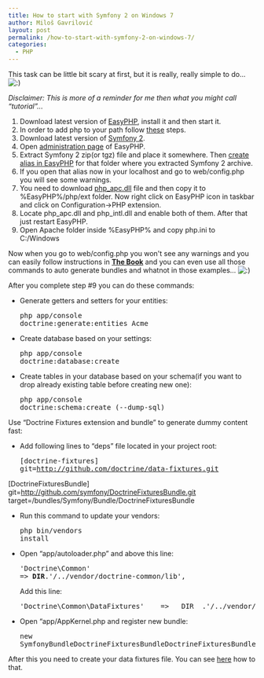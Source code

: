 ```yaml
---
title: How to start with Symfony 2 on Windows 7
author: Miloš Gavrilović
layout: post
permalink: /how-to-start-with-symfony-2-on-windows-7/
categories:
  - PHP
---
```

This task can be little bit scary at first, but it is really, really simple to do... <img src="http://milos.gavrilovic.rs/wp-includes/images/smilies/icon_smile.gif" alt=":)" class="wp-smiley" />

*Disclaimer: This is more of a reminder for me then what you might call &#8220;tutorial&#8221;...*

1.  Download latest version of <a title="http://www.easyphp.org/download.php" href="http://www.easyphp.org/download.php" target="_blank">EasyPHP</a>, install it and then start it.
2.  In order to add php to your path follow <a title="http://www.php.net/manual/en/faq.installation.php#faq.installation.addtopath" href="http://www.php.net/manual/en/faq.installation.php#faq.installation.addtopath" target="_blank">these</a> steps.
3.  Download latest version of <a title="http://symfony.com/download" href="http://symfony.com/download" target="_blank">Symfony 2</a>.
4.  Open <a title="http://127.0.0.1/home/" href="http://127.0.0.1/home/" target="_blank">administration page</a> of EasyPHP.
5.  Extract Symfony 2 zip(or tgz) file and place it somewhere. Then <a title="http://127.0.0.1/home/index.php?to=add_alias_1" href="http://127.0.0.1/home/index.php?to=add_alias_1" target="_blank">create alias in EasyPHP</a> for that folder where you extracted Symfony 2 archive.
6.  If you open that alias now in your localhost and go to web/config.php you will see some warnings.
7.  You need to download <a title="http://downloads.php.net/pierre/php_apc-20110109-5.3-vc9-x86.zip" href="http://downloads.php.net/pierre/php_apc-20110109-5.3-vc9-x86.zip" target="_blank">php_apc.dll</a> file and then copy it to %EasyPHP%/php/ext folder. Now right click on EasyPHP icon in taskbar and click on Configuration->PHP extension.
8.  Locate php\_apc.dll and php\_intl.dll and enable both of them. After that just restart EasyPHP.
9.  Open Apache folder inside %EasyPHP% and copy php.ini to C:/Windows

Now when you go to web/config.php you won't see any warnings and you can easily follow instructions in <a title="http://symfony.com/doc/current/book/index.html" href="http://symfony.com/doc/current/book/index.html" target="_blank"><strong>The Book</strong></a> and you can even use all those commands to auto generate bundles and whatnot in those examples... <img src="http://milos.gavrilovic.rs/wp-includes/images/smilies/icon_smile.gif" alt=":)" class="wp-smiley" />

After you complete step #9 you can do these commands:

*   Generate getters and setters for your entities: <pre class="brush: plain; title: ; notranslate" title="">php app/console doctrine:generate:entities Acme
</pre>

*   Create database based on your settings: <pre class="brush: plain; title: ; notranslate" title="">php app/console doctrine:database:create
</pre>

*   Create tables in your database based on your schema(if you want to drop already existing table before creating new one): <pre class="brush: plain; title: ; notranslate" title="">php app/console doctrine:schema:create (--dump-sql)
</pre>

Use &#8220;Doctrine Fixtures extension and bundle&#8221; to generate dummy content fast:

*   Add following lines to &#8220;deps&#8221; file located in your project root: <pre class="brush: plain; title: ; notranslate" title="">[doctrine-fixtures]
	git=http://github.com/doctrine/data-fixtures.git

[DoctrineFixturesBundle]
	git=http://github.com/symfony/DoctrineFixturesBundle.git
	target=/bundles/Symfony/Bundle/DoctrineFixturesBundle
</pre>

*   Run this command to update your vendors: <pre class="brush: plain; title: ; notranslate" title="">php bin/vendors install</pre>

*   Open &#8220;app/autoloader.php&#8221; and above this line: <pre class="brush: plain; title: ; notranslate" title="">'Doctrine\Common'                  =&gt; __DIR__.'/../vendor/doctrine-common/lib',</pre>

    Add this line:

    <pre class="brush: plain; title: ; notranslate" title="">'Doctrine\Common\DataFixtures'    =&gt; __DIR__.'/../vendor/doctrine-fixtures/lib',</pre>

*   Open &#8220;app/AppKernel.php and register new bundle: <pre class="brush: plain; title: ; notranslate" title="">new SymfonyBundleDoctrineFixturesBundleDoctrineFixturesBundle(),</pre>

After this you need to create your data fixtures file. You can see <a title="http://tutorial.symblog.co.uk/docs/doctrine-2-the-blog-model.html#blog-fixtures" href="http://tutorial.symblog.co.uk/docs/doctrine-2-the-blog-model.html#blog-fixtures" target="_blank">here</a> how to that.
